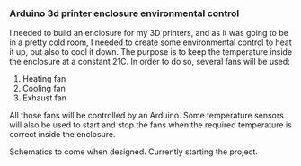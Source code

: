 ### Arduino 3d printer enclosure environmental control
I needed to build an enclosure for my 3D printers, and as it was going to be in a pretty cold room,
I needed to create some environmental control to heat it up, but also to cool it down.
The purpose is to keep the temperature inside the enclosure at a constant 21C.
In order to do so, several fans will be used:
1. Heating fan
2. Cooling fan
3. Exhaust fan

All those fans will be controlled by an Arduino.
Some temperature sensors will also be used to start and stop the fans when the required temperature
is correct inside the enclosure. 

Schematics to come when designed. Currently starting the project.